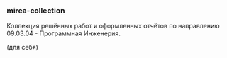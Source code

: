 ### mirea-collection

Коллекция решённых работ и оформленных отчётов по направлению 09.03.04 - Программная Инженерия.

(для себя)
